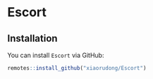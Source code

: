 # Escort

## Installation

You can install `Escort` via GitHub:

``` r
remotes::install_github("xiaorudong/Escort")
```
 

